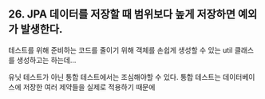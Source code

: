 ## 26. JPA 데이터를 저장할 때 범위보다 높게 저장하면 예외가 발생한다.

테스트를 위해 준비하는 코드를 줄이기 위해 객체를 손쉽게 생성할 수 있는 util 클래스를 생성하고는 하는데...

유닛 테스트가 아닌 통합 테스트에서는 조심해야할 수 있다.
통합 테스트는 데이터베이스에 저장한 여러 제약들을 실제로 적용하기 때문에

